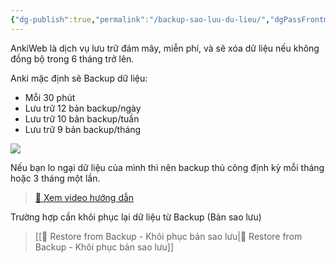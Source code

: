```yaml
---
{"dg-publish":true,"permalink":"/backup-sao-luu-du-lieu/","dgPassFrontmatter":true}
---
```


AnkiWeb là dịch vụ lưu trữ đám mây, miễn phí, và sẽ xóa dữ liệu nếu không đồng bộ trong 6 tháng trở lên.

Anki mặc định sẽ Backup dữ liệu:
- Mỗi 30 phút
- Lưu trữ 12 bản backup/ngày
- Lưu trữ 10 bản backup/tuần
- Lưu trữ 9 bản backup/tháng 

![](https://i.imgur.com/BKEwve3.png)

Nếu bạn lo ngại dữ liệu của mình thì nên backup thủ công định kỳ mỗi tháng hoặc 3 tháng một lần.

> [👑 Xem video hướng dẫn](https://www.facebook.com/groups/ankikhoa2/posts/666254385556864/)

Trường hợp cần khôi phục lại dữ liệu từ Backup (Bản sao lưu)

> [[👑 Restore from Backup - Khôi phục bản sao lưu\|👑 Restore from Backup - Khôi phục bản sao lưu]]
